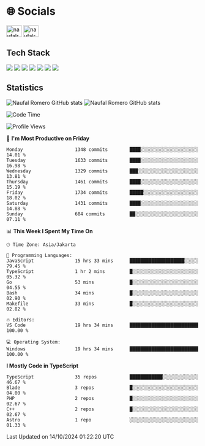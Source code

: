 <h1 align="">🌐 Socials</h1>
<p align="left">
<a href="https://linkedin.com/in/naufal-romero-putra-pratama-9ab816177/" target="blank"><img align="center" src="https://raw.githubusercontent.com/rahuldkjain/github-profile-readme-generator/master/src/images/icons/Social/linked-in-alt.svg" alt="naufalromero" height="30" width="40" /></a>
<a href="https://instagram.com/naufalromero" target="blank"><img align="center" src="https://raw.githubusercontent.com/rahuldkjain/github-profile-readme-generator/master/src/images/icons/Social/instagram.svg" alt="naufalromero" height="30" width="40" /></a>
</p>


<h2 align="">Tech Stack</h2>
<div align="">
  <img src="https://img.shields.io/badge/next.js-000000?style=for-the-badge&logo=nextdotjs&logoColor=white"/>
 <img src="https://img.shields.io/badge/typescript-%23007ACC.svg?style=for-the-badge&logo=typescript&logoColor=white"/>
 <img src="https://img.shields.io/badge/react-%2320232a.svg?style=for-the-badge&logo=react&logoColor=%2361DAFB"/>
 <img src="https://img.shields.io/badge/tailwindcss-%2338B2AC.svg?style=for-the-badge&logo=tailwind-css&logoColor=white"/>
 <img src="https://img.shields.io/badge/Prisma-3982CE?style=for-the-badge&logo=Prisma&logoColor=white"/>
 <img src="https://img.shields.io/badge/javascript-%23323330.svg?style=for-the-badge&logo=javascript&logoColor=%23F7DF1E"/>
 <img src="https://img.shields.io/badge/java-%23ED8B00.svg?style=for-the-badge&logo=openjdk&logoColor=white"/>
</div>


<h2 align="">Statistics</h2>
<div align="">
<img src="https://github-readme-stats-xi-nine-74.vercel.app/api?username=romves&show_icons=true&theme=tokyonight&include_all_commits=true&count_private=true" alt="Naufal Romero GitHub stats"/>
<img src="https://github-readme-stats-xi-nine-74.vercel.app/api/top-langs/?username=romves&theme=tokyonight&hide_border=false&include_all_commits=true&count_private=true&layout=compact" alt="Naufal Romero GitHub stats"/>
</div>

<!--START_SECTION:waka-->
![Code Time](http://img.shields.io/badge/Code%20Time-1%2C676%20hrs%2035%20mins-blue)

![Profile Views](http://img.shields.io/badge/Profile%20Views-1-blue)

📅 **I'm Most Productive on Friday** 

```text
Monday                   1348 commits        ████░░░░░░░░░░░░░░░░░░░░░   14.01 % 
Tuesday                  1633 commits        ████░░░░░░░░░░░░░░░░░░░░░   16.98 % 
Wednesday                1329 commits        ███░░░░░░░░░░░░░░░░░░░░░░   13.81 % 
Thursday                 1461 commits        ████░░░░░░░░░░░░░░░░░░░░░   15.19 % 
Friday                   1734 commits        █████░░░░░░░░░░░░░░░░░░░░   18.02 % 
Saturday                 1431 commits        ████░░░░░░░░░░░░░░░░░░░░░   14.88 % 
Sunday                   684 commits         ██░░░░░░░░░░░░░░░░░░░░░░░   07.11 % 
```


📊 **This Week I Spent My Time On** 

```text
🕑︎ Time Zone: Asia/Jakarta

💬 Programming Languages: 
JavaScript               15 hrs 33 mins      ████████████████████░░░░░   79.45 % 
TypeScript               1 hr 2 mins         █░░░░░░░░░░░░░░░░░░░░░░░░   05.32 % 
Go                       53 mins             █░░░░░░░░░░░░░░░░░░░░░░░░   04.55 % 
Bash                     34 mins             █░░░░░░░░░░░░░░░░░░░░░░░░   02.90 % 
Makefile                 33 mins             █░░░░░░░░░░░░░░░░░░░░░░░░   02.82 % 

🔥 Editors: 
VS Code                  19 hrs 34 mins      █████████████████████████   100.00 % 

💻 Operating System: 
Windows                  19 hrs 34 mins      █████████████████████████   100.00 % 
```

**I Mostly Code in TypeScript** 

```text
TypeScript               35 repos            ████████████░░░░░░░░░░░░░   46.67 % 
Blade                    3 repos             █░░░░░░░░░░░░░░░░░░░░░░░░   04.00 % 
PHP                      2 repos             █░░░░░░░░░░░░░░░░░░░░░░░░   02.67 % 
C++                      2 repos             █░░░░░░░░░░░░░░░░░░░░░░░░   02.67 % 
Astro                    1 repo              ░░░░░░░░░░░░░░░░░░░░░░░░░   01.33 % 
```




 Last Updated on 14/10/2024 01:22:20 UTC
<!--END_SECTION:waka-->
